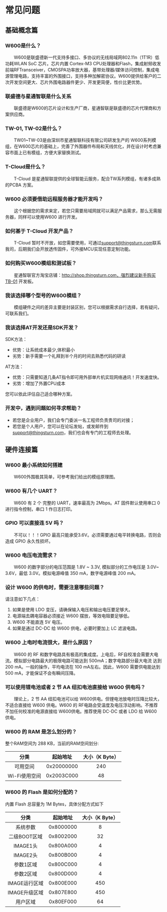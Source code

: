 # 常见问题

## 基础概念篇

### W600是什么？

　　W600是联盛德新一代支持多接口、多协议的无线局域网802.11n（1T1R）低功耗WLAN SoC 芯片。芯片内置 Cortex-M3 CPU处理器和Flash，集成射频收发前端RFTransceiver，CMOSPA功率放大器，基带处理器/媒体访问控制，集成电源管理电路，支持丰富的外围接口，支持多种加解密协议。W600提供给客户的二次开发空间更大、芯片外围电路器件更少、开发更简便，性价比更优势。

### 联盛德与星通智联是什么关系

　　联盛德是W600的芯片设计和生产厂商，星通智联是联盛德的芯片代理商和方案供应商。

### TW-01, TW-02是什么？

　　TW01\~TW-03是由深圳市星通智联科技有限公司研发生产的 W600系列模组，在W600芯片的基础上，完善了外围器件布局和天线优化，并在设计时考虑兼容市面上已有模组，方便大家替换测试。

### T-Cloud是什么？

　　T-Cloud 是星通智联提供的全球智能云服务，配合TW系列模组，有诸多成熟的PCBA 方案。

### W600 必须要借助远程服务器才能开发吗？

　　这个根据您的需求来定，若您只需要局域网就可以满足产品需求，那么无需服务器，同样可以使用W600 进行开发。

### 如何基于 T-Cloud 开发产品？

　　T-Cloud 暂时不开放，如您需要使用，可通过[support@thingsturn.com](mailto:support@thingsturn.com)联系我司，后期我们会开放透传固件，可外接MCU实现任意定制功能。

### 如何购买W600模组和测试板？

　　星通智联官方淘宝店铺：http://shop.thingsturn.com，强烈建议新手购买TB-01 开发板。

### 我该选择哪个型号的W600模组？

　　模组硬件之间的差异主要是封装区别，您可以根据需求自行选择，若有疑问，可联系我们。

### 我该选择AT开发还是SDK开发？

SDK方法：

*   优势：让系统成本最少,体积最小
*   劣势：新手需要一个礼拜到半个月的时间去熟悉代码的研读

AT方法：

*   优势：只需要知道几条AT指令即可用外部单片机实现网络通讯！开发速度快。
*   劣势：增加了外置CPU成本

您可以依此评估自己适合哪种方案。

### 开发中，遇到问题如何寻求帮助？

-   若您是企业用户，我们会专门委派一名工程师负责贵司的对接；
-   若您是个人用户，您可以在论坛发帖，或发邮件到
    <support@thingsturn.com>，我们也会有专门的工程师去处理。

## 硬件连接篇

### W600 最小系统如何搭建

　　W600外围极其简单，可参考我们给出的模组原理图。

### W600 有几个 UART？

　　W600 有 2 个 完整的 UART，速率最高为 2Mbps。AT 固件默认使用串口 0进行指令控制，串口 1 作日志打印。

### GPIO 可以直接连 5V 吗？

　　不可以！！！GPIO 最高只能承受3.6V。必须需要通过电平转换电路，否则会造成 GPIO 永久性损坏。

### W600 电压电流需求？

　　W600 的数字部分的电压范围是 1.8V \~ 3.3V, 模拟部分的工作电压是 3.0V\~ 3.6V，最低 3.0V。模拟电源峰值 350 mA，数字电源峰值 200 mA。

### 设计 W600 的供电时，需要注意哪些问题？

请注意如下几点：

1.  如果是使用 LDO 变压，请确保输入电压和输出电压要足够大。
2.  电源端去耦电容器必须接近 W600 摆放，等效电阻要足够低。
3.  W600 不能直连 5V 电压。
4.  如果是通过 DC-DC 给 W600 供电，必要时要加上 LC 滤波电路。

### W600 上电时电流很大，是什么原因？

　　W600 的 RF 和数字电路具有极高的集成度。上电后，RF自校准会需要大电流。模拟部分电路最大的极限电路可能达到 500mA；数字电路部分最大电流 达到 200 mA。一般的操作，平均电流在 100 mA左右。因此，W600 需要供电能达到 500 mA，才能保证不会有瞬间压降。

### 可以使用锂电池或者 2 节 AA 纽扣电池直接给 W600 供电吗？

　　理论上，2 节 AA 纽扣电池可以给 W600供电。但锂电池放电时压降比较大，不适合直接给 W600 供电。W600 的 RF电路会受温度及电压浮动影响。不推荐不加任何校准的电源直接给 W600供电。推荐使用 DC-DC 或者 LDO 给 W600 供电。

### W600 的 RAM 是怎么划分的？

整个RAM空间为 288 KB，当前的RAM空间划分:

|     分类      |  起始地址  | 大小（K Byte） |
| :-----------: | :--------: | :------------: |
|   可用空间    | 0x20000000 |      240       |
| Wi-Fi使用空间 | 0x2003C000 |       48       |

### W600 的 Flash 是如何分配的？

内置 Flash 总容量为 1M Bytes，具体分配方式如下

|     分类      | 起始地址  | 大小（K Byte） |
| :-----------: | :-------: | :------------: |
|   系统参数    | 0x8000000 |       8        |
| 二级BOOT区域  | 0x8002000 |       32       |
|   IMAGE1头    | 0x800A000 |       4        |
|   IMAGE2头    | 0x800B000 |       4        |
|   参数1区域   | 0x800C000 |       4        |
|   参数2区域   | 0x800D000 |       4        |
| IMAGE运行区域 | 0x800E000 |      450       |
| IMAGE升级区域 | 0x807E800 |      450       |
|   用户区域    | 0x80EF000 |       64       |


